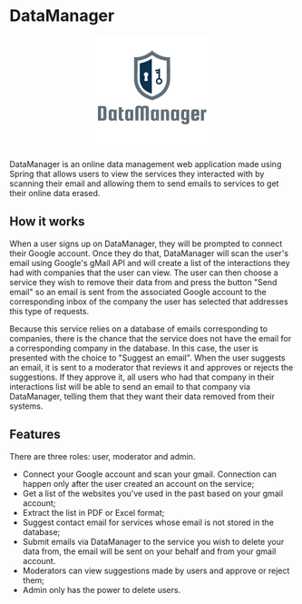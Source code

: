 # DataManager

<p align="center">
  <img src="img/DataManager.png" width = "200" height = "200">
</p>

DataManager is an online data management web application made using Spring that allows users to view the services they interacted with by scanning their email and allowing them to send emails to services to get their online data erased.

## How it works

When a user signs up on DataManager, they will be prompted to connect their Google account. Once they do that, DataManager will scan the user's email using Google's gMail API and will create a list of the interactions they had with companies that the user can view. The user can then
choose a service they wish to remove their data from and press the button "Send email" so an email is sent from the associated Google account to the corresponding inbox of the company the user has selected that addresses this type of requests.

Because this service relies on a database of emails corresponding to companies, there is the chance that the service does not have the email for a corresponding company in the database. In this case, the user is presented with the choice to "Suggest an email".
When the user suggests an email, it is sent to a moderator that reviews it and approves or rejects the suggestions. If they approve it, all users who had that company in their interactions list
will be able to send an email to that company via DataManager, telling them that they want their data removed from their systems.

## Features
There are three roles: user, moderator and admin.

- Connect your Google account and scan your gmail. Connection can happen only after the user created an account on the service;
- Get a list of the websites you've used in the past based on your gmail account;
- Extract the list in PDF or Excel format;
- Suggest contact email for services whose email is not stored in the database;
- Submit emails via DataManager to the service you wish to delete your data from, the email will be sent on your behalf and from your gmail account.
- Moderators can view suggestions made by users and approve or reject them;
- Admin only has the power to delete users.
